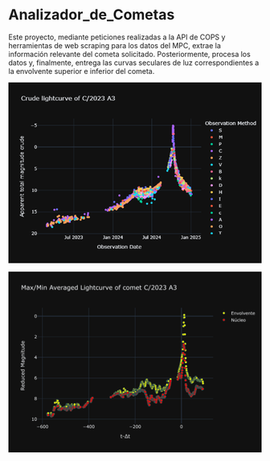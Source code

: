 # Analizador_de_Cometas
 
Este proyecto, mediante peticiones realizadas a la API de COPS y herramientas de web scraping para los datos del MPC, extrae la información relevante del cometa solicitado. Posteriormente, procesa los datos y, finalmente, entrega las curvas seculares de luz correspondientes a la envolvente superior e inferior del cometa.

![Curva de luz cruda](https://github.com/sperezp23/Analizador_de_cometas/blob/deba4ec91a3e0fbb8f272e9894c83297d6641207/Graficas/C_2023%20A3/2025-01-04/Crude%20lightcurve%20of%20C_2023%20A3__2025-01-04.png)


![Curva de Luz procesada](https://github.com/sperezp23/Analizador_de_cometas/blob/deba4ec91a3e0fbb8f272e9894c83297d6641207/Graficas/C_2023%20A3/2025-01-04/Max_Min%20Averaged%20Lightcurve%20of%20comet%20C_2023%20A3__2025-01-04.png)
